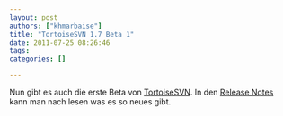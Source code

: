 ```yaml
---
layout: post
authors: ["khmarbaise"]
title: "TortoiseSVN 1.7 Beta 1"
date: 2011-07-25 08:26:46
tags: 
categories: []

---
```

Nun gibt es auch die erste Beta von <a href="http://tortoisesvn.net">TortoiseSVN</a>. In den <a href="http://tortoisesvn.net/tsvn_1.7_releasenotes.html">Release Notes</a> kann man nach lesen was es so neues gibt.

